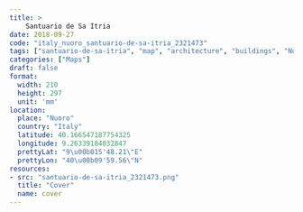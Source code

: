 ```yaml
---
title: > 
    Santuario de Sa Itria
date: 2018-09-27
code: "italy_nuoro_santuario-de-sa-itria_2321473"
tags: ["santuario-de-sa-itria", "map", "architecture", "buildings", "Nuoro", "Italy"]
categories: ["Maps"]
draft: false
format:
  width: 210
  height: 297
  unit: 'mm'
location:
  place: "Nuoro"
  country: "Italy"
  latitude: 40.166547187754325
  longitude: 9.26339184032847
  prettyLat: "9\u00b015'48.21\"E"
  prettyLon: "40\u00b09'59.56\"N"
resources:
- src: "santuario-de-sa-itria_2321473.png"
  title: "Cover"
  name: cover
---
```

